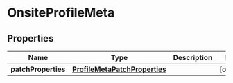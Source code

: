 # OnsiteProfileMeta

## Properties
Name | Type | Description | Notes
------------ | ------------- | ------------- | -------------
**patchProperties** | [**ProfileMetaPatchProperties**](ProfileMetaPatchProperties.md) |  |  [optional]

